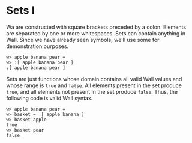 # Sets I

Wa are constructed with square brackets preceded by a colon. Elements are separated by one or more whitespaces.  Sets can contain anything in Wall.  Since we have already seen symbols, we'll use some for demonstration purposes.

```
w> apple banana pear =
w> :[ apple banana pear ]
:[ apple banana pear ]
```

Sets are just functions whose domain contains all valid Wall values and whose range is `true` and `false`. All elements present in the set produce `true`, and all elements not present in the set produce `false`. Thus, the following code is valid Wall syntax.

```
w> apple banana pear =
w> basket = :[ apple banana ]
w> basket apple
true
w> basket pear
false
```
